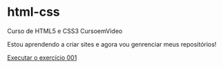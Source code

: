 # html-css
 Curso de HTML5 e CSS3 CursoemVideo

 Estou aprendendo a criar sites e agora vou genrenciar meus repositórios!

<a href="https://ialexzz.github.io/html-css/exercicios/ex001/index.html">Executar o exercício 001</a>